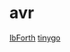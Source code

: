 # avr

[lbForth](https://github.com/larsbrinkhoff/lbForth)
[tinygo](https://github.com/tinygo-org/tinygo)
